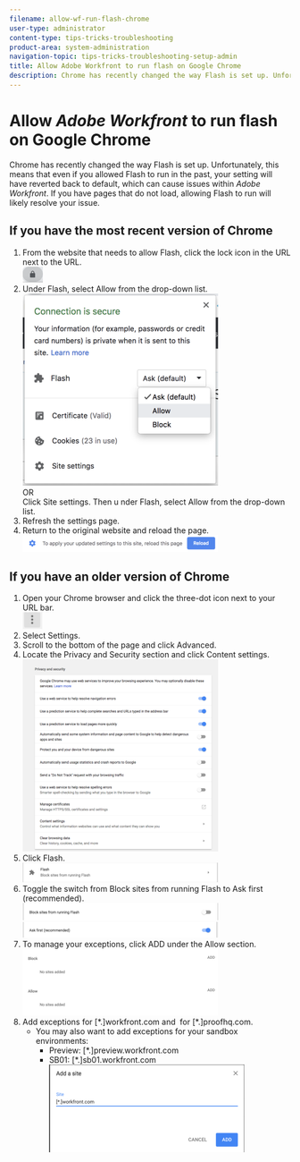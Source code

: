 ```yaml
---
filename: allow-wf-run-flash-chrome
user-type: administrator
content-type: tips-tricks-troubleshooting
product-area: system-administration
navigation-topic: tips-tricks-troubleshooting-setup-admin
title: Allow Adobe Workfront to run flash on Google Chrome
description: Chrome has recently changed the way Flash is set up. Unfortunately, this means that even if you allowed Flash to run in the past, your setting will have reverted back to default, which can cause issues within Adobe Workfront. If you have pages that do not load, allowing Flash to run will likely resolve your issue.
---
```


# Allow *Adobe Workfront* to run flash on Google Chrome

Chrome has recently changed the way Flash is set up. Unfortunately, this means that even if you allowed Flash to run in the past, your setting will have reverted back to default, which can cause issues within *Adobe Workfront*. If you have pages that do not load, allowing Flash to run will likely resolve your issue.

## If you have the most recent version of Chrome

<ol> 
 <li value="1"> From the website that needs to allow Flash, click the lock icon in the URL next to the URL.<br><img src="assets/new-1-36x28.png" alt="new-1.png" style="width: 36;height: 28;"><br></li> 
 <li value="2"> Under Flash, select <span class="bold">Allow</span> from the drop-down list.<br><img src="assets/new-2-350x344.png" alt="new-2.png" style="width: 350;height: 344;"><br> OR <br>Click <span class="bold">Site settings</span>. Then u nder Flash, select <span class="bold">Allow</span> from the drop-down list.&nbsp; </li> 
 <li value="3"> Refresh the settings page.&nbsp; </li> 
 <li value="4"> Return to the original website and reload the page.<br><img src="assets/new-3-350x30.png" alt="new-3.png" style="width: 350;height: 30;"><br></li> 
</ol>

## If you have an older version of Chrome

<ol> 
 <li value="1"> Open your Chrome browser and click the three-dot icon next to your URL bar.<br><img src="assets/icon-35x30.png" alt="icon.png" style="width: 35;height: 30;"></li> 
 <li value="2">Select <span class="bold">Settings</span>.</li> 
 <li value="3"> Scroll to the bottom of the page and click <span class="bold">Advanced</span>.<br></li> 
 <li value="4"> Locate the <span class="bold">Privacy and Security</span>&nbsp;section and click <span class="bold">Content settings</span>.<br><img src="assets/3-content-settings-350x344.png" alt="3-content-settings.png" style="width: 350;height: 344;"><br></li> 
 <li value="5"> Click <span class="bold">Flash</span>.<br><img src="assets/4-flash-350x35.png" alt="4-flash.png" style="width: 350;height: 35;"><br></li> 
 <li value="6">Toggle the switch from <span class="bold">Block sites from running Flash</span> to <span class="bold">Ask first (recommended)</span>.<br><img src="assets/5-toggle-block-350x31.png" alt="5-toggle-block.png" style="width: 350;height: 31;"><br><img src="assets/6-toggle-ask-350x28.png" alt="6-toggle-ask.png" style="width: 350;height: 28;"></li> 
 <li value="7">To manage your exceptions, click <span class="bold">ADD</span> under the <span class="bold">Allow</span> section.<br><img src="assets/7-exceptions-350x119.png" alt="7-exceptions.png" style="width: 350;height: 119;"></li> 
 <li value="8"> Add&nbsp;exceptions for&nbsp;<span class="bold">[*.]workfront.com</span> and &nbsp;for<span class="bold">&nbsp;[*.]proofhq.com</span>. 
  <ul>
   <li>You may also want to add exceptions for your sandbox environments:
    <ul>
     <li>Preview:&nbsp;<span class="bold">[*.]preview.workfront.com</span></li>
     <li>SB01: <span class="bold">[*.]sb01.workfront.com</span><br><img src="assets/8-last-350x157.png" alt="8-last.png" style="width: 350;height: 157;"><br></li>
    </ul></li>
  </ul></li> 
</ol>

